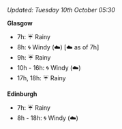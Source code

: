 *Updated: Tuesday 10th October 05:30*

**Glasgow**

* 7h: :umbrella: Rainy
* 8h: :cyclone: Windy (:cloud:) [:cloud: as of 7h]
* 9h: :umbrella: Rainy
* 10h - 16h: :cyclone: Windy (:cloud:)
* 17h, 18h: :umbrella: Rainy

**Edinburgh**

* 7h: :umbrella: Rainy
* 8h - 18h: :cyclone: Windy (:cloud:)
